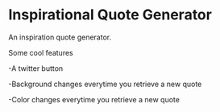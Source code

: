 # Inspirational Quote Generator
An inspiration quote generator.

Some cool features

-A twitter button

-Background changes everytime you retrieve a new quote

-Color changes everytime you retrieve a new quote

